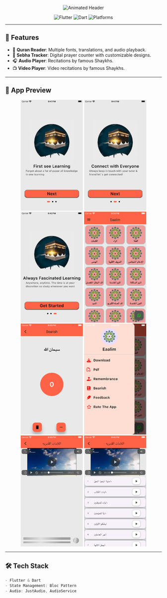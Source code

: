 <p align="center">
  <img src="https://readme-typing-svg.demolab.com?font=Fira+Code&weight=600&size=28&duration=3000&pause=500&color=22C55E&center=true&vCenter=true&width=435&lines=%F0%9F%93%81+Tajweed+App+%F0%9F%93%81;Learn+%26+Practice+Tajweed+Rules%26" alt="Animated Header">
</p>

<p align="center">
  <img src="https://img.shields.io/badge/Flutter-02569B?style=for-the-badge&logo=flutter&logoColor=white" alt="Flutter">
  <img src="https://img.shields.io/badge/Dart-0175C2?style=for-the-badge&logo=dart&logoColor=white" alt="Dart">
  <img src="https://img.shields.io/badge/Platforms-Android%20%7C%20iOS-informational?style=for-the-badge" alt="Platforms">
</p>

---

## 🌟 Features
- 🕌 **Quran Reader**: Multiple fonts, translations, and audio playback.
- 📿 **Sebha Tracker**: Digital prayer counter with customizable designs.
- 🎧 **Audio Player**: Recitations by famous Shaykhs.
- 📺 **Video Player**: Video recitations by famous Shaykhs.

---

## 🎥 App Preview
<!-- Replace with your GIFs later -->
<p align="center">
  <img src="Readme/introduction1.png" width="200" alt="Introduction 1">
  <img src="Readme/introduction2.png" width="200" alt="Introduction 2">
  <img src="Readme/introduction3.png" width="200" alt="Introduction 3">
  <img src="Readme/home_page.png" width="200" alt="Tajweed">
  <img src="Readme/sebha_page.png" width="200" alt="Sebha">
  <img src="Readme/drawer.png" width="200" alt="Drawer">
  <img src="Readme/details_page.png" width="200" alt="Detailes Page">
  <img src="Readme/details_page0.png" width="200" alt="Detailes Page">
</p>

---

## 🛠️ Tech Stack
```dart
- Flutter & Dart
- State Management: Bloc Pattern
- Audio: JustAudio, AudioService
```
